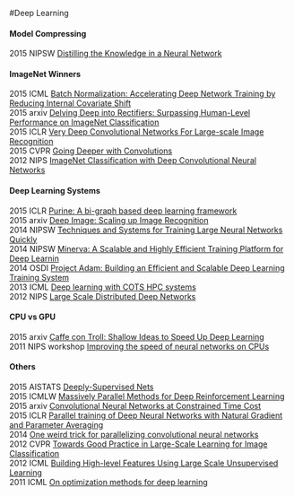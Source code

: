#Deep Learning

#### Model Compressing  
2015 NIPSW [Distilling the Knowledge in a Neural Network](https://fb56552f-a-62cb3a1a-s-sites.googlegroups.com/site/deeplearningworkshopnips2014/65.pdf?attachauth=ANoY7cr8J-eqASFdYZeOQK8d9aGCtxzQpaVNCcjKgt1THV7e9FKNuTlrH4QCPmgMg2jynAz3ehjOU_2q9SMsnBYZq3_Jlxf1NnWcBejaVZi4vNHZ41H2DK8R-MJsk3MqfMDXOfEPxhAAOwUBH7oE-EtEKDoYa-16eqZ5djaoT4VXdir383rikNv6YF68dhm84kw04VCzH5XpA_8ucgW3iBr77bkjaYvNvC6YsUuC3PyVEPIusOZaM94%3D&attredirects=0)  

#### ImageNet Winners  
2015 ICML [Batch Normalization: Accelerating Deep Network Training by Reducing Internal Covariate Shift](http://jmlr.org/proceedings/papers/v37/ioffe15.pdf)  
2015 arxiv [Delving Deep into Rectifiers: Surpassing Human-Level Performance on ImageNet Classification](http://arxiv.org/pdf/1502.01852v1.pdf)  
2015 ICLR [Very Deep Convolutional Networks For Large-scale Image Recognition](http://arxiv.org/abs/1409.1556)  
2015 CVPR [Going Deeper with Convolutions](http://www.cv-foundation.org/openaccess/content_cvpr_2015/papers/Szegedy_Going_Deeper_With_2015_CVPR_paper.pdf)  
2012 NIPS [ImageNet Classification with Deep Convolutional Neural Networks](http://papers.nips.cc/paper/4824-imagenet-classification-with-deep-convolutional-neural-networks.pdf)  

#### Deep Learning Systems  
2015 ICLR [Purine: A bi-graph based deep learning framework](http://arxiv.org/pdf/1412.6249v5.pdf)  
2015 arxiv [Deep Image: Scaling up Image Recognition](http://arxiv.org/abs/1501.02876)   
2014 NIPSW [Techniques and Systems for Training Large Neural Networks Quickly](http://stanford.edu/~rezab/nips2014workshop/slides/jeff.pdf)  
2014 NIPSW [Minerva: A Scalable and Highly Efficient Training Platform for Deep Learnin](http://stanford.edu/~rezab/nips2014workshop/submits/minerva.pdf)  
2014 OSDI [Project Adam: Building an Efficient and Scalable Deep Learning Training System](https://www.usenix.org/system/files/conference/osdi14/osdi14-paper-chilimbi.pdf)  
2013 ICML [Deep learning with COTS HPC systems](http://jmlr.org/proceedings/papers/v28/coates13.pdf)  
2012 NIPS [Large Scale Distributed Deep Networks](http://static.googleusercontent.com/media/research.google.com/en/us/archive/large_deep_networks_nips2012.pdf)  

#### CPU vs GPU  
2015 arxiv [Caffe con Troll: Shallow Ideas to Speed Up Deep Learning](http://arxiv.org/abs/1504.04343)  
2011 NIPS workshop [Improving the speed of neural networks on CPUs](http://static.googleusercontent.com/media/research.google.com/en//pubs/archive/37631.pdf)  

#### Others  
2015 AISTATS [Deeply-Supervised Nets](http://jmlr.org/proceedings/papers/v38/lee15a.pdf)  
2015 ICMLW [Massively Parallel Methods for Deep Reinforcement Learning](https://8109f4a4-a-62cb3a1a-s-sites.googlegroups.com/site/deeplearning2015/1.pdf?attachauth=ANoY7cocCvmoqZlkfUFQkSwV8fULURfVSzDdFv0dyk8uU1ztfeCHFIK4Kb6JoEQ3iZLUiYBynddwePUhd-3ssJZkANn-PXFU7m1U_wE5Eb4eHbZj3YR41bLF1AEr5T5EDth97i9DdkipHses1XTMDu_wpw8zs0-RGb7WVQRF8ZOhvG1AW47CRkAI8X0iv-oLtWy9fGSSa-JR9JpSwFUtjt_0_UXu4BUUwg==&attredirects=0)  
2015 arxiv [Convolutional Neural Networks at Constrained Time Cost](http://arxiv.org/pdf/1412.1710v1.pdf)  
2015 ICLR [Parallel training of Deep Neural Networks with Natural Gradient and Parameter Averaging](http://arxiv.org/pdf/1409.1556v6.pdf)  
2014 [One weird trick for parallelizing convolutional neural networks](http://arxiv.org/pdf/1404.5997v2.pdf)  
2012 CVPR [Towards Good Practice in Large-Scale Learning for Image Classification](http://hal.inria.fr/docs/00/69/00/14/PDF/cvpr2012.pdf)  
2012 ICML [Building High-level Features Using Large Scale Unsupervised Learning](http://static.googleusercontent.com/media/research.google.com/en/us/archive/unsupervised_icml2012.pdf)  
2011 ICML [On optimization methods for deep learning](http://ai.stanford.edu/~quocle/LeNgiCoaLahProNg11.pdf)  
